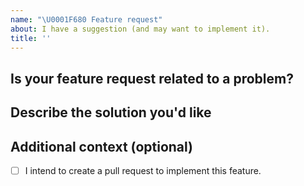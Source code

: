 ```yaml
---
name: "\U0001F680 Feature request"
about: I have a suggestion (and may want to implement it).
title: ''
---
```


## Is your feature request related to a problem?
<!-- Please provide a clear and concise description of what the feature is which you'd like to see implemented. -->

## Describe the solution you'd like
<!--
A clear and concise description of what you want to happen.

Please include some code samples of what should be flagged and preferably also some
code samples of what should *not* be flagged.
-->

## Additional context (optional)
<!-- Add any other context or screenshots about the feature request here. -->

- [ ] I intend to create a pull request to implement this feature.

